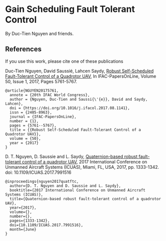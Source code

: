 # Gain Scheduling Fault Tolerant Control
By Duc-Tien Nguyen and friends.

## References
If you use this work, please cite one of these publications

Duc-Tien Nguyen, David Saussié, Lahcen Saydy, [Robust Self-Scheduled Fault-Tolerant Control of a Quadrotor UAV](https://doi.org/10.1016/j.ifacol.2017.08.1141), In IFAC-PapersOnLine, Volume 50, Issue 1, 2017, Pages 5761-5767.
```
@article{NGUYEN20175761,
  annote = {20th IFAC World Congress},
  author = {Nguyen, Duc-Tien and Saussi{\'{e}}, David and Saydy, Lahcen},
  doi = {https://doi.org/10.1016/j.ifacol.2017.08.1141},
  issn = {2405-8963},
  journal = {IFAC-PapersOnLine},
  number = {1},
  pages = {5761--5767},
  title = {{Robust Self-Scheduled Fault-Tolerant Control of a Quadrotor UAV}},
  volume = {50},
  year = {2017}
}
```

D. T. Nguyen, D. Saussie and L. Saydy, [Quaternion-based robust fault-tolerant control of a quadrotor UAV](http://ieeexplore.ieee.org/stamp/stamp.jsp?tp=&arnumber=7991516&isnumber=7991298), 2017 International Conference on Unmanned Aircraft Systems (ICUAS), Miami, FL, USA, 2017, pp. 1333-1342.
doi: 10.1109/ICUAS.2017.7991516

```
@inproceedings{nguyen2017quatftc,
  author={D. T. Nguyen and D. Saussie and L. Saydy},
  booktitle={2017 International Conference on Unmanned Aircraft Systems (ICUAS)},
  title={Quaternion-based robust fault-tolerant control of a quadrotor UAV},
  year={2017},
  volume={},
  number={},
  pages={1333-1342},
  doi={10.1109/ICUAS.2017.7991516},
  month={June}
}
```
